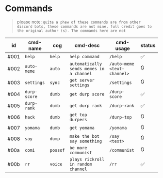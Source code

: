 # Commands

> please note:
> `quite a phew of these commands are from other discord bots, these commands are not mine, full credit goes to the original author (s). The commands here are not `

| id   | cmd-name     | cog      | cmd-desc                                 | cmd-usage                   | status |
| ---- | ------------ | -------- | ---------------------------------------- | --------------------------- | ------ |
| #001 | `help`       | `help`   | `help command`                           | `/help`                     | ✅     |
| #002 | `auto-meme`  | `auto`   | `automatically sends memes in a channel` | `/auto-meme <text-channel>` | 🔃     |
| #003 | `settings`   | `sync`   | `get server settings`                    | `/settings`                 | 🔃     |
| #004 | `durp-score` | `dumb`   | `get durp score`                         | `/durp-score`               | ✅     |
| #005 | `durp-rank`  | `dumb`   | `get durp rank`                          | `/durp-rank`                | ✅     |
| #006 | `hack`       | `dumb`   | `get top durpers`                        | `/durp-top`                 | 🔃     |
| #007 | `yomama`     | `dumb`   | `get yomama`                             | `/yomama`                   | 🔃     |
| #008 | `say`        | `dump`   | `make the bot say something`             | `/say <text>`               | 🔃     |
| #00a | `comi`       | `possof` | `be more communist`                      | `/communist`                | 🔃     |
| #00b | `rr`         | `voice`  | `plays rickroll in random channel`       | `/rr`                       | ✅     |
